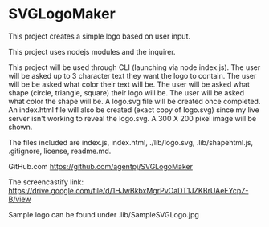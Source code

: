 # SVGLogoMaker
This project creates a simple logo based on user input.

This project uses nodejs modules and the inquirer.

This project will be used through CLI (launching via node index.js).
The user will be asked up to 3 character text they want the logo to contain.
The user will be be asked what color their text will be.
The user will be asked what shape (circle, triangle, square) their logo will be.
The user will be asked what color the shape will be.
A logo.svg file will be created once completed.
An index.html file will also be created (exact copy of logo.svg) since my live server isn't working to reveal the logo.svg.
A 300 X 200 pixel image will be shown.

The files included are index.js, index.html, ./lib/logo.svg, .lib/shapehtml.js, .gitignore, license, readme.md.

GitHub.com https://github.com/agentpj/SVGLogoMaker

The screencastify link:
https://drive.google.com/file/d/1HJwBkbxMgrPvOaDT1JZKBrUAeEYcpZ-B/view

Sample logo can be found under .lib/SampleSVGLogo.jpg

